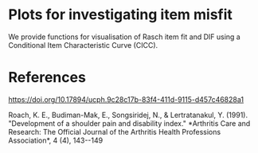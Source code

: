 # Plots for investigating item misfit

We provide functions for visualisation of Rasch item fit and DIF using a Conditional Item Characteristic Curve (CICC). 

# References

https://doi.org/10.17894/ucph.9c28c17b-83f4-411d-9115-d457c46828a1

<div id="refs" class="references">

<div id="ref-spadi91">
Roach, K. E., Budiman-Mak, E., Songsiridej, N., & Lertratanakul, Y. (1991). "Development of a shoulder pain and disability index." *Arthritis Care and Research: The Official Journal of the Arthritis Health Professions Association*, 4 (4), 143--149
</div>

</div>
